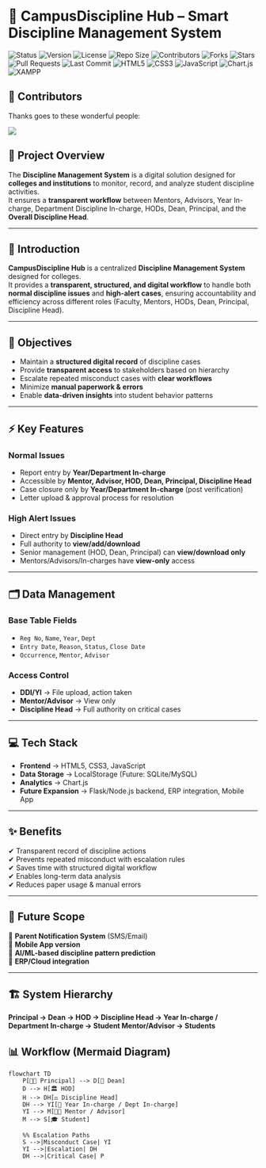 # 📘 CampusDiscipline Hub – Smart Discipline Management System  

![Status](https://img.shields.io/badge/Status-In%20Progress-yellow)
![Version](https://img.shields.io/badge/Version-1.0-blue)
![License](https://img.shields.io/badge/License-MIT-green)
![Repo Size](https://img.shields.io/github/repo-size/ARUNAGIRINATHAN-K/Discipline-Management-System)
![Contributors](https://img.shields.io/github/contributors/ARUNAGIRINATHAN-K/Discipline-Management-System)
![Forks](https://img.shields.io/github/forks/ARUNAGIRINATHAN-K/Discipline-Management-System?style=social)
![Stars](https://img.shields.io/github/stars/ARUNAGIRINATHAN-K/Discipline-Management-Systemstyle=social)
![Pull Requests](https://img.shields.io/github/issues-pr/ARUNAGIRINATHAN-K/Discipline-Management-System)
![Last Commit](https://img.shields.io/github/last-commit/ARUNAGIRINATHAN-K/Discipline-Management-System)
![HTML5](https://img.shields.io/badge/Frontend-HTML5-orange?logo=html5)
![CSS3](https://img.shields.io/badge/Frontend-CSS3-blue?logo=css3)
![JavaScript](https://img.shields.io/badge/Frontend-JavaScript-yellow?logo=javascript)
![Chart.js](https://img.shields.io/badge/Analytics-Chart.js-pink?logo=chartdotjs)
![XAMPP](https://img.shields.io/badge/Backend-XAMPP-F37623?logo=xampp&logoColor=white)

## 👥 Contributors
Thanks goes to these wonderful people:

<a href="https://github.com/ARUNAGIRINATHAN-K/Discipline-Management-System/graphs/contributors">
  <img src="https://contrib.rocks/image?repo=ARUNAGIRINATHAN-K/Discipline-Management-Systemo" />
</a>


## 📌 Project Overview  
The **Discipline Management System** is a digital solution designed for **colleges and institutions** to monitor, record, and analyze student discipline activities.  
It ensures a **transparent workflow** between Mentors, Advisors, Year In-charge, Department Discipline In-charge, HODs, Dean, Principal, and the **Overall Discipline Head**.  

---

## 📖 Introduction  
**CampusDiscipline Hub** is a centralized **Discipline Management System** designed for colleges.  
It provides a **transparent, structured, and digital workflow** to handle both **normal discipline issues** and **high-alert cases**, ensuring accountability and efficiency across different roles (Faculty, Mentors, HODs, Dean, Principal, Discipline Head).  

---

## 🎯 Objectives  
- Maintain a **structured digital record** of discipline cases  
- Provide **transparent access** to stakeholders based on hierarchy  
- Escalate repeated misconduct cases with **clear workflows**  
- Minimize **manual paperwork & errors**  
- Enable **data-driven insights** into student behavior patterns  

---

## ⚡ Key Features  
### Normal Issues  
- Report entry by **Year/Department In-charge**  
- Accessible by **Mentor, Advisor, HOD, Dean, Principal, Discipline Head**  
- Case closure only by **Year/Department In-charge** (post verification)  
- Letter upload & approval process for resolution  

### High Alert Issues  
- Direct entry by **Discipline Head**  
- Full authority to **view/add/download**  
- Senior management (HOD, Dean, Principal) can **view/download only**  
- Mentors/Advisors/In-charges have **view-only** access  

---

## 🗂 Data Management  

### **Base Table Fields**  
- `Reg No`, `Name`, `Year`, `Dept`  
- `Entry Date`, `Reason`, `Status`, `Close Date`  
- `Occurrence`, `Mentor`, `Advisor`  

### **Access Control**  
- **DDI/YI** → File upload, action taken  
- **Mentor/Advisor** → View only  
- **Discipline Head** → Full authority on critical cases  

---

## 💻 Tech Stack  

- **Frontend** → HTML5, CSS3, JavaScript  
- **Data Storage** → LocalStorage (Future: SQLite/MySQL)  
- **Analytics** → Chart.js  
- **Future Expansion** → Flask/Node.js backend, ERP integration, Mobile App  

---

## ✨ Benefits  
✔ Transparent record of discipline actions  
✔ Prevents repeated misconduct with escalation rules  
✔ Saves time with structured digital workflow  
✔ Enables long-term data analysis  
✔ Reduces paper usage & manual errors  

---

## 🚀 Future Scope  
📩 **Parent Notification System** (SMS/Email)  
📱 **Mobile App version**  
🤖 **AI/ML-based discipline pattern prediction**  
🔗 **ERP/Cloud integration**  

---

## 🏗️ System Hierarchy  

**Principal → Dean → HOD → Discipline Head → Year In-charge / Department In-charge → Student Mentor/Advisor → Students**  

## 📊 Workflow (Mermaid Diagram)

```mermaid
flowchart TD
    P[👨‍🏫 Principal] --> D[📘 Dean]
    D --> H[🏛 HOD]
    H --> DH[⚖ Discipline Head]
    DH --> YI[📂 Year In-charge / Dept In-charge]
    YI --> M[👨‍💼 Mentor / Advisor]
    M --> S[🎓 Student]

    %% Escalation Paths
    S -->|Misconduct Case| YI
    YI -->|Escalation| DH
    DH -->|Critical Case| P

